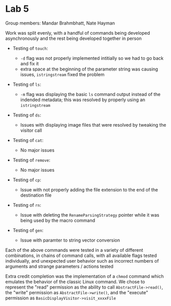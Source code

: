 # Lab 5

Group members: Mandar Brahmbhatt, Nate Hayman

Work was split evenly, with a handful of commands being developed asynchronously and the rest being developed together in person

- Testing of `touch`:
  - `-d` flag was not properly implemented intitially so we had to go back and fix it
  - extra space at the beginning of the parameter string was causing issues, `istringstream` fixed the problem

- Testing of `ls`:
  - `-m` flag was displaying the basic `ls` command output instead of the indended metadata; this was resolved by properly using an `istringstream`

- Testing of `ds`:
  - Issues with displaying image files that were resolved by tweaking the visitor call

- Testing of `cat`:
  - No major issues
  
- Testing of `remove`:
  - No major issues

- Testing of `cp`:
  - Issue with not properly adding the file extension to the end of the destination file

- Testing of `rn`:
  - Issue with deleting the `RenameParsingStrategy` pointer while it was being used by the macro command

- Testing of `gen`:
  - Issue with paramter to string vector conversion

Each of the above commands were tested in a variety of different combinations, in chains of command calls, with all available flags tested individually, and unexpected user behavior such as incorrect numbers of arguments and strange parameters / actions tested

Extra credit completion was the implementation of a `chmod` command which emulates the behavior of the classic Linux command. We chose to represent the "read" permission as the ability to call `AbstractFile->read()`, the "write" permission as `AbstractFile->write()`, and the "execute" permission as `BasicDisplayVisitor->visit_xxxxFile`